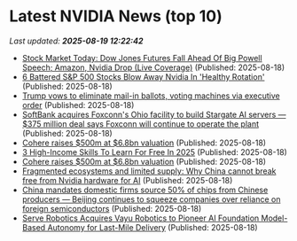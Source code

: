 # Latest NVIDIA News (top 10)
_Last updated: **2025-08-19 12:22:42**_

- [Stock Market Today: Dow Jones Futures Fall Ahead Of Big Powell Speech; Amazon, Nvidia Drop (Live Coverage)](https://biztoc.com/x/7e43c0181aa7ffcf) (Published: 2025-08-18)
- [6 Battered S&P 500 Stocks Blow Away Nvidia In 'Healthy Rotation'](https://biztoc.com/x/13e4f4bb26a76d5d) (Published: 2025-08-18)
- [Trump vows to eliminate mail-in ballots, voting machines via executive order](https://www.yahoo.com/news/articles/trump-vows-eliminate-mail-ballots-120702721.html) (Published: 2025-08-18)
- [SoftBank acquires Foxconn's Ohio facility to build Stargate AI servers — $375 million deal says Foxconn will continue to operate the plant](https://www.tomshardware.com/tech-industry/artificial-intelligence/softbank-acquires-foxconns-ohio-facility-to-build-stargate-ai-servers-usd375-million-deal-says-foxconn-will-continue-to-operate-the-plant) (Published: 2025-08-18)
- [Cohere raises $500m at $6.8bn valuation](https://biztoc.com/x/49f135a9c5fddbcd) (Published: 2025-08-18)
- [3 High-Income Skills To Learn For Free In 2025](https://www.forbes.com/sites/rachelwells/2025/08/18/3-high-income-skills-to-learn-for-free-in-2025/) (Published: 2025-08-18)
- [Cohere raises $500m at $6.8bn valuation](https://www.verdict.co.uk/cohere-raises-500m-at-6-8bn-valuation/) (Published: 2025-08-18)
- [Fragmented ecosystems and limited supply: Why China cannot break free from Nvidia hardware for AI](https://www.tomshardware.com/tech-industry/artificial-intelligence/fragmented-ecosystems-and-limited-supply-why-china-cannot-break-free-from-nvidia-hardware-for-ai) (Published: 2025-08-18)
- [China mandates domestic firms source 50% of chips from Chinese producers — Beijing continues to squeeze companies over reliance on foreign semiconductors](https://www.tomshardware.com/tech-industry/semiconductors/china-mandates-domestic-firms-source-50-percent-of-chips-from-chinese-producers-beijing-continues-to-squeeze-companies-over-reliance-on-foreign-semiconductors) (Published: 2025-08-18)
- [Serve Robotics Acquires Vayu Robotics to Pioneer AI Foundation Model-Based Autonomy for Last-Mile Delivery](https://www.globenewswire.com/news-release/2025/08/18/3134913/0/en/Serve-Robotics-Acquires-Vayu-Robotics-to-Pioneer-AI-Foundation-Model-Based-Autonomy-for-Last-Mile-Delivery.html) (Published: 2025-08-18)
